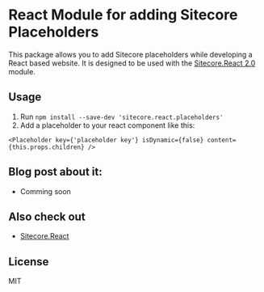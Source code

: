 # React Module for adding Sitecore Placeholders

This package allows you to add Sitecore placeholders while developing a React based website. It is designed to be used with the [Sitecore.React 2.0](https://marketplace.sitecore.net/Modules/S/SitecoreReact.aspx?sc_lang=en) module.

## Usage

1. Run `npm install --save-dev 'sitecore.react.placeholders'`
2. Add a placeholder to your react component like this:

```
<Placeholder key={'placeholder key'} isDynamic={false} content={this.props.children} />
```

## Blog post about it:

- Comming soon

## Also check out

- [Sitecore.React](http://www.sitecorenutsbolts.net/2016/08/02/Sitecore-React-a-new-Sitecore-module/)

## License

MIT
